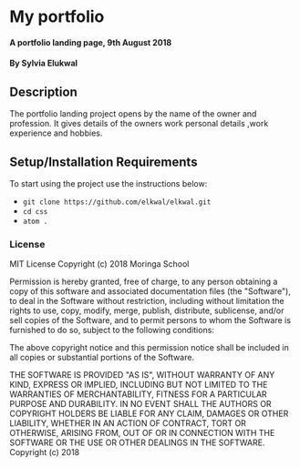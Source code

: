 # My portfolio
#### A portfolio landing page, 9th August 2018
#### By **Sylvia Elukwal**
## Description
The portfolio landing project opens by the name of the owner and profession. It gives details of the owners work personal details ,work experience and hobbies.
## Setup/Installation Requirements
To start using the project use the instructions below:
* `git clone https://github.com/elkwal/elkwal.git`
* `cd css`
* `atom .`
### License

MIT License
Copyright (c) 2018 Moringa School

Permission is hereby granted, free of charge, to any person obtaining a copy of this software and associated documentation files (the "Software"), to deal in the Software without restriction, including without limitation the rights to use, copy, modify, merge, publish, distribute, sublicense, and/or sell copies of the Software, and to permit persons to whom the Software is furnished to do so, subject to the following conditions:

The above copyright notice and this permission notice shall be included in all copies or substantial portions of the Software.

THE SOFTWARE IS PROVIDED "AS IS", WITHOUT WARRANTY OF ANY KIND, EXPRESS OR IMPLIED, INCLUDING BUT NOT LIMITED TO THE WARRANTIES OF MERCHANTABILITY, FITNESS FOR A PARTICULAR PURPOSE AND DURABILITY. IN NO EVENT SHALL THE AUTHORS OR COPYRIGHT HOLDERS BE LIABLE FOR ANY CLAIM, DAMAGES OR OTHER LIABILITY, WHETHER IN AN ACTION OF CONTRACT, TORT OR OTHERWISE, ARISING FROM, OUT OF OR IN CONNECTION WITH THE SOFTWARE OR THE USE OR OTHER DEALINGS IN THE SOFTWARE.
Copyright (c) 2018
